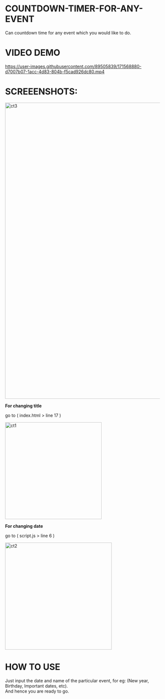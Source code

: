 # COUNTDOWN-TIMER-FOR-ANY-EVENT
Can countdown time for any event which you would like to do.

# VIDEO DEMO


https://user-images.githubusercontent.com/89505839/171568880-d7007b07-1acc-4d83-804b-f5cad926dc80.mp4


# SCREEENSHOTS:

<img width="960" alt="ct3" src="https://user-images.githubusercontent.com/89505839/171569012-af76209e-bb66-4134-9e02-1b4c93077fb8.png">

**For changing title**

go to ( index.html > line 17 ) 

<img width="314" alt="ct1" src="https://user-images.githubusercontent.com/89505839/171569109-5f418c3e-1aab-4f6c-abd1-84deb8df9772.png">

**For changing date**

go to ( script.js > line 6 )

<img width="347" alt="ct2" src="https://user-images.githubusercontent.com/89505839/171569218-86460dea-e883-46d0-862c-bed59727fdb2.png">



# HOW TO USE
Just input the date and name of the particular event, for eg: (New year, Birthday, Important dates, etc). <br>
And hence you are ready to go.
